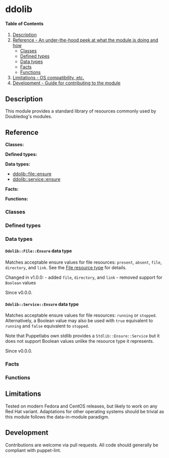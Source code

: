 # ddolib

#### Table of Contents

1. [Description](#description)
1. [Reference - An under-the-hood peek at what the module is doing and how](#reference)
    * [Classes](#classes)
    * [Defined types](#defined-types)
    * [Data types](#data-types)
    * [Facts](#facts)
    * [Functions](#functions)
1. [Limitations - OS compatibility, etc.](#limitations)
1. [Development - Guide for contributing to the module](#development)

## Description

This module provides a standard library of resources commonly used by Doubledog's modules.

## Reference

**Classes:**

**Defined types:**

**Data types:**

* [ddolib::file::ensure](#ddolibfileensure-data-type)
* [ddolib::service::ensure](#ddolibserviceensure-data-type)

**Facts:**

**Functions:**


### Classes

### Defined types

### Data types

#### `Ddolib::File::Ensure` data type

Matches acceptable ensure values for file resources: `present`, `absent`, `file`, `directory`, and `link`.  See the [File resource type](https://puppet.com/docs/puppet/latest/types/file.html#file-attribute-ensure) for details.

Changed in v1.0.0:
    - added `file`, `directory`, and `link`
    - removed support for `Boolean` values

Since v0.0.0.

#### `Ddolib::Service::Ensure` data type

Matches acceptable ensure values for file resources: `running` or `stopped`.  Alternatively, a Boolean value may also be used with `true` equivalent to `running` and `false` equivalent to `stopped`.

Note that Puppetlabs own stdlib provides a `Stdlib::Ensure::Service` but it does not support Boolean values unlike the resource type it represents.

Since v0.0.0.

### Facts

### Functions


## Limitations

Tested on modern Fedora and CentOS releases, but likely to work on any Red Hat variant.  Adaptations for other operating systems should be trivial as this module follows the data-in-module paradigm.

## Development

Contributions are welcome via pull requests.  All code should generally be compliant with puppet-lint.
